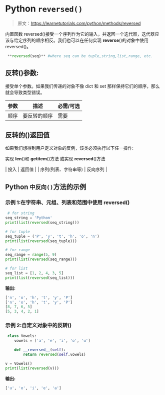 # Python `reversed()`

> 原文：<https://learnetutorials.com/python/methods/reversed>

内置函数 reversed()接受一个序列作为它的输入，并返回一个迭代器，迭代器应该与给定序列的顺序相反。我们也可以在任何实现 __reverse__()的对象中使用 reversed()。

```py
 **reversed(seq)** #where seq can be tuple,string,list,range, etc. 

```

## 反转()参数:

接受单个参数。如果我们传递的对象不像 dict 和 set 那样保持它们的顺序，那么就会导致类型错误。

| 参数 | 描述 | 必需/可选 |
| --- | --- | --- |
| 顺序 | 要反转的顺序 | 需要 |

## 反转的()返回值

如果我们想得到用户定义对象的反例，该类必须执行以下任一操作:

实现 __len__()和 __getitem__()方法
或实现 __reversed__()方法

| 投入 | 返回值 |
| 序列(列表、字符串等) | 反向序列 |

## Python `中反向()`方法的示例

### 示例 1:在字符串、元组、列表和范围中使用 reversed()

```py
 # for string
seq_string = 'Python'
print(list(reversed(seq_string)))

# for tuple
seq_tuple = ('P', 'y', 't', 'h', 'o', 'n')
print(list(reversed(seq_tuple)))

# for range
seq_range = range(5, 9)
print(list(reversed(seq_range)))

# for list
seq_list = [1, 2, 4, 3, 5]
print(list(reversed(seq_list))) 

```

**输出:**

```py
['n', 'o', 'h', 't', 'y', 'P']
['n', 'o', 'h', 't', 'y', 'P']
[8, 7, 6, 5]
[5, 3, 4, 2, 1]
```

### 示例 2:自定义对象中的反转()

```py
 class Vowels:
    vowels = ['a', 'e', 'i', 'o', 'u']

    def __reversed__(self):
        return reversed(self.vowels)

v = Vowels()
print(list(reversed(v))) 

```

**输出:**

```py
['u', 'o', 'i', 'e', 'a'] 
```